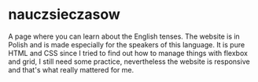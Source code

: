 # nauczsieczasow
A page where you can learn about the English tenses. The website is in Polish and is made especially for the speakers of this language. It is pure HTML and CSS since I tried to find out how to manage things with flexbox and grid, I still need some practice, nevertheless the website is responsive and that's what really mattered for me.
